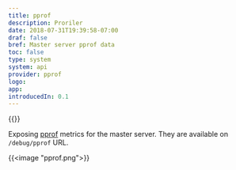 ```yaml
---
title: pprof
description: Proriler
date: 2018-07-31T19:39:58-07:00
draf: false
bref: Master server pprof data 
toc: false
type: system
system: api
provider: pprof
logo:
app:
introducedIn: 0.1
---
```

{{<provider>}}

Exposing [pprof](https://golang.org/pkg/net/http/pprof/) metrics for the master server. They are available on `/debug/pprof` URL. 

{{<image "pprof.png">}}